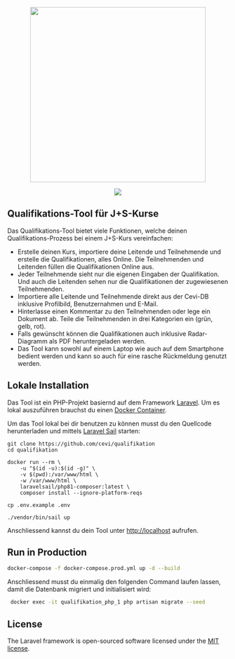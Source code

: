 <p align="center"><img src="https://quali.cevi.tools/img/logo.svg" width="400"></p>
<p align="center"><img src="https://quali.cevi.tools/img/photogrid.jpg"></p>

## Qualifikations-Tool für J+S-Kurse

Das Qualifikations-Tool bietet viele Funktionen, welche deinen Qualifikations-Prozess bei einem J+S-Kurs vereinfachen:

- Erstelle deinen Kurs, importiere deine Leitende und Teilnehmende und erstelle die Qualifikationen, alles Online. Die Teilnehmenden und Leitenden füllen die Qualifikationen Online aus.
- Jeder Teilnehmende sieht nur die eigenen Eingaben der Qualifikation. Und auch die Leitenden sehen nur die Qualifikationen der zugewiesenen Teilnehmenden.
- Importiere alle Leitende und Teilnehmende direkt aus der Cevi-DB inklusive Profilbild, Benutzernahmen und E-Mail.
- Hinterlasse einen Kommentar zu den Teilnehmenden oder lege ein Dokument ab. Teile die Teilnehmenden in drei Kategorien ein (grün, gelb, rot).
- Falls gewünscht können die Qualifikationen auch inklusive Radar-Diagramm als PDF heruntergeladen werden.
- Das Tool kann sowohl auf einem Laptop wie auch auf dem Smartphone bedient werden und kann so auch für eine rasche Rückmeldung genutzt werden.


## Lokale Installation

Das Tool ist ein PHP-Projekt basiernd auf dem Framework [Laravel](https://laravel.com/). Um es lokal auszuführen brauchst du einen [Docker Container](https://docs.docker.com/).

Um das Tool lokal bei dir benutzen zu können musst du den Quellcode herunterladen und mittels [Laravel Sail](https://laravel.com/docs/9.x/sail) starten:

```
git clone https://github.com/cevi/qualifikation
cd qualifikation

docker run --rm \
    -u "$(id -u):$(id -g)" \
    -v $(pwd):/var/www/html \
    -w /var/www/html \
    laravelsail/php81-composer:latest \
    composer install --ignore-platform-reqs
    
cp .env.example .env

./vendor/bin/sail up

```
Anschliessend kannst du dein Tool unter [http://localhost](http://localhost) aufrufen.

## Run in Production

```bash
docker-compose -f docker-compose.prod.yml up -d --build
```

Anschliessend musst du einmalig den folgenden Command laufen lassen,
damit die Datenbank migriert und initialisiert wird:

```bash
 docker exec -it qualifikation_php_1 php artisan migrate --seed
```

## License

The Laravel framework is open-sourced software licensed under the [MIT license](https://opensource.org/licenses/MIT).
